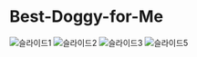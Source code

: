# Best-Doggy-for-Me

![슬라이드1](https://user-images.githubusercontent.com/55667589/198891958-7b573fbc-af06-4bc4-8440-e62de49f0351.png)
![슬라이드2](https://user-images.githubusercontent.com/55667589/198891967-c6336c6c-e824-44cd-91c0-08f429062e7e.png)
![슬라이드3](https://user-images.githubusercontent.com/55667589/198891972-a327dc6f-57f3-4cf5-9cca-e8bd0d254892.png)
![슬라이드5](https://user-images.githubusercontent.com/55667589/198891980-35806938-080d-424b-92ec-86ccf4788009.png)
